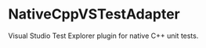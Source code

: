 NativeCppVSTestAdapter
======================

Visual Studio Test Explorer plugin for native C++ unit tests.
